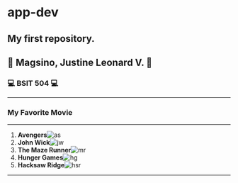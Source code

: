 # app-dev
My first repository.
---
## 🙂 Magsino, Justine Leonard V. 🙂
### 💻 BSIT 504 💻
---
### My Favorite Movie
---
1. **Avengers**![as](https://github.com/Leonskie/App-Dev/assets/153279144/2a719d40-6821-48bc-a289-f1c7b3a98bb3)
2. **John Wick**![jw](https://github.com/Leonskie/App-Dev/assets/153279144/e3795d54-ef68-4b16-b34e-db6b37a8aa70)
3. **The Maze Runner**![mr](https://github.com/Leonskie/App-Dev/assets/153279144/3126c8f2-a4dd-492c-a56d-3ddac7dc1469)
4. **Hunger Games**![hg](https://github.com/Leonskie/App-Dev/assets/153279144/38baaec3-a566-44d9-a845-d30f947c23fc)
5. **Hacksaw Ridge**![hsr](https://github.com/Leonskie/App-Dev/assets/153279144/811f6b76-4cf3-4dbc-b4a0-75260ffaf469)
---
